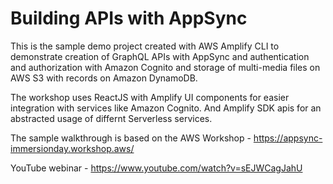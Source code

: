 # Building APIs with AppSync

This is the sample demo project created with AWS Amplify CLI to demonstrate creation of GraphQL APIs with AppSync and authentication and authorization with Amazon Cognito and storage of multi-media files on AWS S3 with records on Amazon DynamoDB.

The workshop uses ReactJS with Amplify UI components for easier integration with services like Amazon Cognito. And Amplify SDK apis for an abstracted usage of differnt Serverless services.

The sample walkthrough is based on the AWS Workshop - https://appsync-immersionday.workshop.aws/ 

YouTube webinar - https://www.youtube.com/watch?v=sEJWCagJahU
